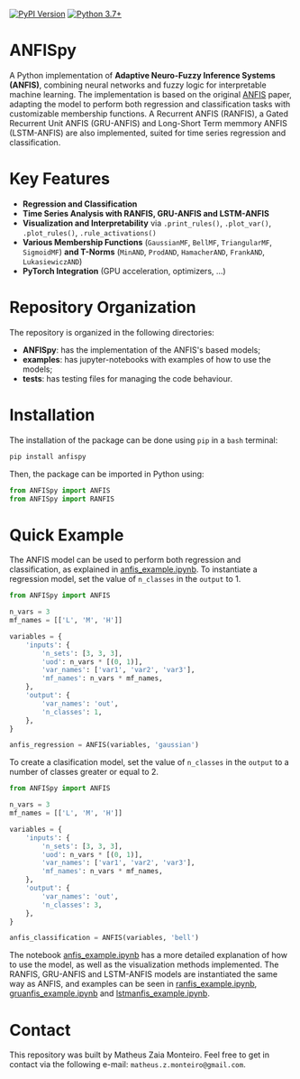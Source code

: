 [![PyPI Version](https://img.shields.io/pypi/v/ANFISpy)](https://pypi.org/project/ANFISpy/)
[![Python 3.7+](https://img.shields.io/badge/python-3.7+-blue.svg)]()

# ANFISpy
A Python implementation of **Adaptive Neuro-Fuzzy Inference Systems (ANFIS)**, combining neural networks and fuzzy logic for interpretable machine learning. The implementation is based on the original [ANFIS](https://ieeexplore.ieee.org/abstract/document/256541?casa_token=bWStLllx3e8AAAAA:Z7Tj7kk-7lHlGSIEVJZfJVtRi_IVpig2ANbVv6qou4Ok32c7X7Yfh8SsvIUUBjALl3dfHRgFRJs3) paper, adapting the model to perform both regression and classification tasks with customizable membership functions. A Recurrent ANFIS (RANFIS), a Gated Recurrent Unit ANFIS (GRU-ANFIS) and Long-Short Term memmory ANFIS (LSTM-ANFIS) are also implemented, suited for time series regression and classification.

# Key Features
- **Regression and Classification**
- **Time Series Analysis with RANFIS, GRU-ANFIS and LSTM-ANFIS**
- **Visualization and Interpretability** via `.print_rules()`, `.plot_var()`, `.plot_rules()`, `.rule_activations()`  
- **Various Membership Functions** (`GaussianMF`, `BellMF`, `TriangularMF`, `SigmoidMF`) **and T-Norms** (`MinAND`, `ProdAND`, `HamacherAND`, `FrankAND`, `LukasiewiczAND`)
- **PyTorch Integration** (GPU acceleration, optimizers, ...) 

# Repository Organization
The repository is organized in the following directories:
- **ANFISpy**: has the implementation of the ANFIS's based models;
- **examples**: has jupyter-notebooks with examples of how to use the models;
- **tests**: has testing files for managing the code behaviour.

# Installation
The installation of the package can be done using `pip` in a `bash` terminal:

```bash
pip install anfispy
```
Then, the package can be imported in Python using:

```python
from ANFISpy import ANFIS
from ANFISpy import RANFIS
```

# Quick Example
The ANFIS model can be used to perform both regression and classification, as explained in [anfis_example.ipynb](https://github.com/mZaiam/ANFISpy/blob/main/examples/anfis_example.ipynb). To instantiate a regression model, set the value of `n_classes` in the `output` to 1.

```python
from ANFISpy import ANFIS

n_vars = 3
mf_names = [['L', 'M', 'H']]

variables = {
    'inputs': {
        'n_sets': [3, 3, 3],
        'uod': n_vars * [(0, 1)],
        'var_names': ['var1', 'var2', 'var3'],
        'mf_names': n_vars * mf_names,
    },
    'output': {
        'var_names': 'out',
        'n_classes': 1,
    },
}

anfis_regression = ANFIS(variables, 'gaussian')
```

To create a clasification model, set the value of `n_classes` in the `output` to a number of classes greater or equal to 2. 

```python
from ANFISpy import ANFIS

n_vars = 3
mf_names = [['L', 'M', 'H']]

variables = {
    'inputs': {
        'n_sets': [3, 3, 3],
        'uod': n_vars * [(0, 1)],
        'var_names': ['var1', 'var2', 'var3'],
        'mf_names': n_vars * mf_names,
    },
    'output': {
        'var_names': 'out',
        'n_classes': 3,
    },
}

anfis_classification = ANFIS(variables, 'bell')
```

The notebook [anfis_example.ipynb](https://github.com/mZaiam/ANFISpy/blob/main/examples/anfis_example.ipynb) has a more detailed explanation of how to use the model, as well as the visualization methods implemented. The RANFIS, GRU-ANFIS and LSTM-ANFIS models are instantiated the same way as ANFIS, and examples can be seen in [ranfis_example.ipynb](https://github.com/mZaiam/ANFISpy/blob/main/examples/ranfis_example.ipynb), [gruanfis_example.ipynb](https://github.com/mZaiam/ANFISpy/blob/main/examples/gruanfis_example.ipynb) and [lstmanfis_example.ipynb](https://github.com/mZaiam/ANFISpy/blob/main/examples/lstmanfis_example.ipynb).

# Contact
This repository was built by Matheus Zaia Monteiro. Feel free to get in contact via the following e-mail: `matheus.z.monteiro@gmail.com`.
